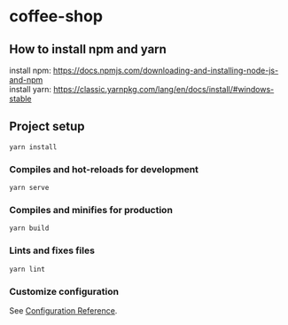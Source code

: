 # coffee-shop  

## How to install npm and yarn
install npm: https://docs.npmjs.com/downloading-and-installing-node-js-and-npm<br>
install yarn: https://classic.yarnpkg.com/lang/en/docs/install/#windows-stable

## Project setup
```
yarn install
```

### Compiles and hot-reloads for development
```
yarn serve
```

### Compiles and minifies for production
```
yarn build
```

### Lints and fixes files
```
yarn lint
```

### Customize configuration
See [Configuration Reference](https://cli.vuejs.org/config/).
